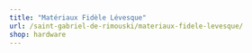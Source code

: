```yaml
---
title: "Matériaux Fidèle Lévesque"
url: /saint-gabriel-de-rimouski/materiaux-fidele-levesque/
shop: hardware
---
```

